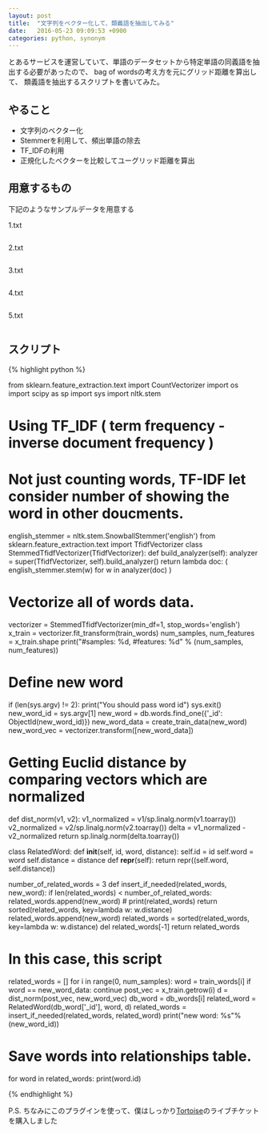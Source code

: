 ```yaml
---
layout: post
title:  "文字列をベクター化して、類義語を抽出してみる"
date:   2016-05-23 09:09:53 +0900
categories: python, synonym
---
```


とあるサービスを運営していて、単語のデータセットから特定単語の同義語を抽出する必要があったので、
bag of wordsの考え方を元にグリッド距離を算出して、
類義語を抽出するスクリプトを書いてみた。

## やること
* 文字列のベクター化　
* Stemmerを利用して、頻出単語の除去
* TF_IDFの利用
* 正規化したベクターを比較してユーグリッド距離を算出

## 用意するもの
下記のようなサンプルデータを用意する

1.txt
```
```
2.txt
```
```
3.txt
```
```
4.txt
```
```

5.txt
```
```

## スクリプト

{% highlight python %}

from sklearn.feature_extraction.text import CountVectorizer
import os
import scipy as sp
import sys
import nltk.stem

# Using TF_IDF ( term frequency - inverse document frequency )
# Not just counting words, TF-IDF let consider number of showing the word in other doucments.
english_stemmer = nltk.stem.SnowballStemmer('english')
from sklearn.feature_extraction.text import TfidfVectorizer
class StemmedTfidfVectorizer(TfidfVectorizer):
  def build_analyzer(self):
    analyzer = super(TfidfVectorizer, self).build_analyzer()
    return lambda doc: (
      english_stemmer.stem(w) for w in analyzer(doc)
    )

# Vectorize all of words data.
vectorizer = StemmedTfidfVectorizer(min_df=1, stop_words='english')
x_train = vectorizer.fit_transform(train_words)
num_samples, num_features = x_train.shape
print("#samples: %d, #features: %d" % (num_samples, num_features))

# Define new word
if (len(sys.argv) != 2):
  print("You should pass word id")
  sys.exit()
new_word_id = sys.argv[1]
new_word = db.words.find_one({'_id': ObjectId(new_word_id)})
new_word_data = create_train_data(new_word)
new_word_vec = vectorizer.transform([new_word_data])

# Getting Euclid  distance by comparing vectors which are normalized
def dist_norm(v1, v2):
  v1_normalized = v1/sp.linalg.norm(v1.toarray())
  v2_normalized = v2/sp.linalg.norm(v2.toarray())
  delta = v1_normalized - v2_normalized
  return sp.linalg.norm(delta.toarray())

class RelatedWord:
  def __init__(self, id, word, distance):
    self.id = id
    self.word = word
    self.distance = distance
  def __repr__(self):
    return repr((self.word, self.distance))

number_of_related_words = 3
def insert_if_needed(related_words, new_word):
  if len(related_words) < number_of_related_words:
    related_words.append(new_word)
    # print(related_words)
    return sorted(related_words, key=lambda w: w.distance)
  related_words.append(new_word)
  related_words = sorted(related_words, key=lambda w: w.distance)
  del related_words[-1]
  return related_words

# In this case, this script
related_words = []
for i in range(0, num_samples):
  word = train_words[i]
  if word == new_word_data:
    continue
  post_vec = x_train.getrow(i)
  d = dist_norm(post_vec, new_word_vec)
  db_word = db_words[i]
  related_word = RelatedWord(db_word['_id'], word, d)
  related_words = insert_if_needed(related_words, related_word)
print("new word: %s"%(new_word_id))
# Save words into relationships table.
for word in related_words:
  print(word.id)

{% endhighlight %}

P.S. 
ちなみにこのプラグインを使って、僕はしっかり[Tortoise](http://www.songkick.com/artists/136413-tortoise)のライブチケットを購入しました

